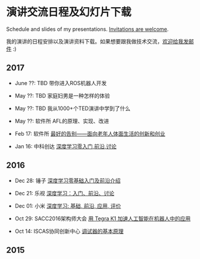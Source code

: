# 演讲交流日程及幻灯片下载

Schedule and slides of my presentations. [Invitations are welcome](mailto:lazyparser@gmail.com).

我的演讲的日程安排以及演讲资料下载。如果想要跟我做技术交流，[欢迎给我发邮件](mailto:lazyparser@gmail.com) :)

## 2017

- June ??: TBD 带你进入ROS机器人开发

- May ??: TBD 家庭妇男是一种怎样的体验

- May ??: TBD 我从1000+个TED演讲中学到了什么

- May ??: 软件所 AFL的原理、实现、改进

- Feb 17: 软件所 [最好的告别——面向老年人体面生活的创新和创业](slides/20170217-being-mortal-github.pdf)

- Jan 16: 中科创达 [深度学习零入门,前沿,讨论](slides/20170116-thundersoft-DeepLearning-4x3.pdf)

## 2016

- Dec 28: 锤子 [深度学习零基础入门及前沿介绍](slides/20161228-smartisan-DeepLearning.pdf)

- Dec 21: 乐视 [深度学习：入门、前沿、讨论](slides/20161221-letv-DeepLearning.pdf)

- Dec 01: 小米 [深度学习: 基础, 前沿, 应用, 评价](slides/20161201-xiaomi-DeepLearning.pdf)

- Oct 29: SACC2016架构师大会 [用 Tegra K1 加速人工智能在机器人中的应用](https://github.com/lazyparser/osdt16talk/blob/master/WeiWu-SACC16-OSDT16.pdf)

- Oct 14: ISCAS协同创新中心 [调试器的基本原理](https://github.com/lazyparser/slides-debugger-introduction/blob/master/%E8%B0%83%E8%AF%95%E5%99%A8%E7%9A%84%E5%9F%BA%E6%9C%AC%E5%8E%9F%E7%90%86%20-%20github.pdf)

## 2015

